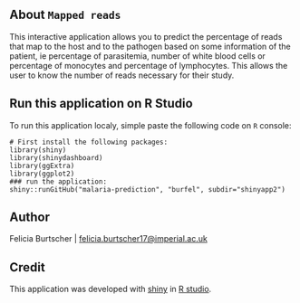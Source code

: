 ## About `Mapped reads`

This interactive application allows you to predict the percentage of reads that map to the host and to the pathogen based on some information of the patient, ie percentage of parasitemia, number of white blood cells or percentage of monocytes and percentage of lymphocytes.
This allows the user to know the number of reads necessary for their study.
 
 ## Run this application on R Studio
 
 To run this application localy, simple paste the following code on `R` console: 
   ```{r} 
 # First install the following packages:
 library(shiny)
 library(shinydashboard)
 library(ggExtra)
 library(ggplot2)
 ### run the application:
 shiny::runGitHub("malaria-prediction", "burfel", subdir="shinyapp2")
 ```
 
 ## Author
 Felicia Burtscher | felicia.burtscher17@imperial.ac.uk
 
 ## Credit
 This application was developed with [shiny](http://shiny.rstudio.com/) in 
 [R studio](https://www.rstudio.com/).
 

 